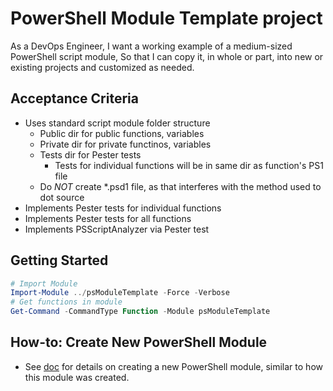 # PowerShell Module Template project
As a DevOps Engineer,
I want a working example of a medium-sized PowerShell script module,
So that I can copy it, in whole or part, into new or existing projects and customized as needed.

## Acceptance Criteria
* Uses standard script module folder structure
  * Public dir for public functions, variables
  * Private dir for private functinos, variables
  * Tests dir for Pester tests
    * Tests for individual functions will be in same dir as function's PS1 file
  * Do *NOT* create *.psd1 file, as that interferes with the method used to dot source
* Implements Pester tests for individual functions
* Implements Pester tests for all functions
* Implements PSScriptAnalyzer via Pester test

## Getting Started
```powershell
# Import Module
Import-Module ../psModuleTemplate -Force -Verbose
# Get functions in module
Get-Command -CommandType Function -Module psModuleTemplate
```

## How-to: Create New PowerShell Module
* See [doc](docs/create-ps-module.md) for details on creating a new PowerShell module, similar to how this module was created.
